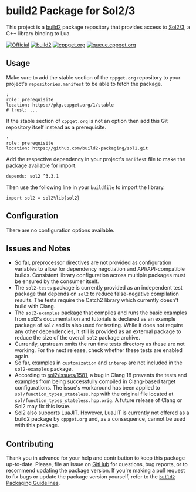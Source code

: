 # build2 Package for Sol2/3

This project is a [build2](https://build2.org) package repository that provides access to [Sol2/3](https://github.com/ThePhD/sol2), a C++ library binding to Lua.

[![Official](https://img.shields.io/website/https/github.com/ThePhD/sol2.svg?down_message=offline&label=Official&style=for-the-badge&up_color=blue&up_message=online)](https://github.com/ThePhD/sol2)
[![build2](https://img.shields.io/website/https/github.com/build2-packaging/sol2.svg?down_message=offline&label=build2&style=for-the-badge&up_color=blue&up_message=online)](https://github.com/build2-packaging/sol2)
[![cppget.org](https://img.shields.io/website/https/cppget.org/sol2.svg?down_message=offline&label=cppget.org&style=for-the-badge&up_color=blue&up_message=online)](https://cppget.org/sol2)
[![queue.cppget.org](https://img.shields.io/website/https/queue.cppget.org/sol2.svg?down_message=empty&down_color=blue&label=queue.cppget.org&style=for-the-badge&up_color=orange&up_message=running)](https://queue.cppget.org/sol2)

## Usage
Make sure to add the stable section of the `cppget.org` repository to your project's `repositories.manifest` to be able to fetch the package.

    :
    role: prerequisite
    location: https://pkg.cppget.org/1/stable
    # trust: ...

If the stable section of `cppget.org` is not an option then add this Git repository itself instead as a prerequisite.

    :
    role: prerequisite
    location: https://github.com/build2-packaging/sol2.git

Add the respective dependency in your project's `manifest` file to make the package available for import.

    depends: sol2 ^3.3.1

Then use the following line in your `buildfile` to import the library.

    import sol2 = sol2%lib{sol2}

## Configuration
There are no configuration options available.

## Issues and Notes
- So far, preprocessor directives are not provided as configuration variables to allow for dependency negotiation and API/API-compatible builds. Consistent library configuration across multiple packages must be ensured by the consumer itself.
- The `sol2-tests` package is currently provided as an independent test package that depends on `sol2` to reduce false-negative compilation results. The tests require the Catch2 library which currently doesn't build with Clang.
- The `sol2-examples` package that compiles and runs the basic examples from sol2's documentation and tutorials is declared as an example package of `sol2` and is also used for testing. While it does not require any other dependencies, it still is provided as an external package to reduce the size of the overall `sol2` package archive.
- Currently, upstream omits the run time tests directory as these are not working. For the next release, check whether these tests are enabled again.
- So far, examples in `customization` and `interop` are not included in the `sol2-examples` package.
- According to [sol2/issues/1581](https://github.com/ThePhD/sol2/issues/1581), a bug in Clang 18 prevents the tests and examples from being successfully compiled in Clang-based target configurations. The issue's workaround has been applied to `sol/function_types_stateless.hpp` with the original file located at `sol/function_types_stateless.hpp.orig`. A future release of Clang or Sol2 may fix this issue.
- Sol2 also supports LuaJIT. However, LuaJIT is currently not offered as a build2 package by `cppget.org` and, as a consequence, cannot be used with this package.

## Contributing
Thank you in advance for your help and contribution to keep this package up-to-date.
Please, file an issue on [GitHub](https://github.com/build2-packaging/sol2/issues) for questions, bug reports, or to recommend updating the package version.
If you're making a pull request to fix bugs or update the package version yourself, refer to the [`build2` Packaging Guidelines](https://build2.org/build2-toolchain/doc/build2-toolchain-packaging.xhtml#core-version-management).
